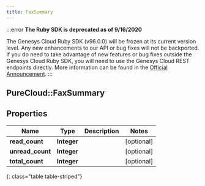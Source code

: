```yaml
---
title: FaxSummary
---
```


:::error
**The Ruby SDK is deprecated as of 9/16/2020**

The Genesys Cloud Ruby SDK (v96.0.0) will be frozen at its current version level. Any new enhancements to our API or bug fixes will not be backported. If you do need to take advantage of new features or bug fixes outside the Genesys Cloud Ruby SDK, you will need to use the Genesys Cloud REST endpoints directly. More information can be found in the [Official Announcement](https://developer.mypurecloud.com/forum/t/announcement-genesys-cloud-ruby-sdk-end-of-life/8850).
:::


## PureCloud::FaxSummary

## Properties

|Name | Type | Description | Notes|
|------------ | ------------- | ------------- | -------------|
| **read_count** | **Integer** |  | [optional] |
| **unread_count** | **Integer** |  | [optional] |
| **total_count** | **Integer** |  | [optional] |
{: class="table table-striped"}


